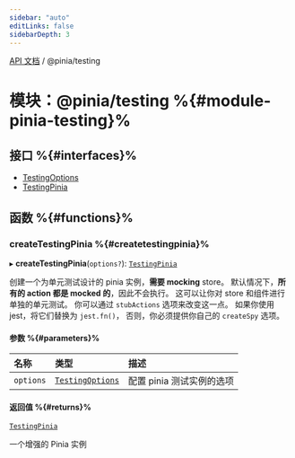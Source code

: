 ```yaml
---
sidebar: "auto"
editLinks: false
sidebarDepth: 3
---
```


[API 文档](../index.md) / @pinia/testing

# 模块：@pinia/testing %{#module-pinia-testing}%

## 接口 %{#interfaces}%

- [TestingOptions](../interfaces/pinia_testing.TestingOptions.md)
- [TestingPinia](../interfaces/pinia_testing.TestingPinia.md)

## 函数 %{#functions}%

### createTestingPinia %{#createtestingpinia}%

▸ **createTestingPinia**(`options?`): [`TestingPinia`](../interfaces/pinia_testing.TestingPinia.md)

创建一个为单元测试设计的 pinia 实例，**需要 mocking** store。
默认情况下，**所有的 action 都是 mocked 的**，因此不会执行。
这可以让你对 store 和组件进行单独的单元测试。
你可以通过 `stubActions` 选项来改变这一点。
如果你使用 jest，将它们替换为 `jest.fn()`，
否则，你必须提供你自己的 `createSpy` 选项。

#### 参数 %{#parameters}%

| 名称 | 类型 | 描述 |
| :------ | :------ | :------ |
| `options` | [`TestingOptions`](../interfaces/pinia_testing.TestingOptions.md) | 配置 pinia 测试实例的选项 |

#### 返回值 %{#returns}%

[`TestingPinia`](../interfaces/pinia_testing.TestingPinia.md)

一个增强的 Pinia 实例
